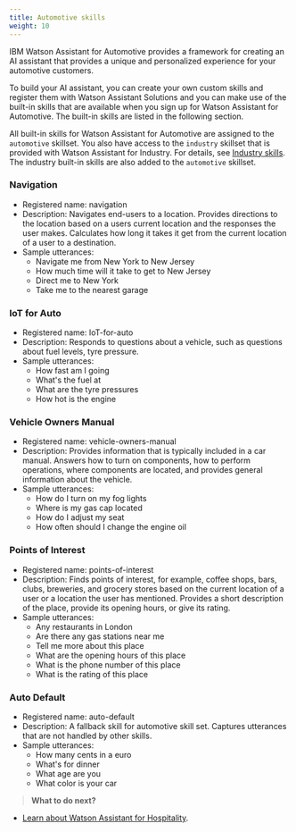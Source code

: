 ```yaml
---
title: Automotive skills
weight: 10
---
```

IBM Watson Assistant for Automotive provides a framework for creating an AI assistant that provides a unique and personalized experience for your automotive customers. 

To build your AI assistant, you can create your own custom skills and register them with Watson Assistant Solutions and you can make use of the built-in skills that are available when you sign up for Watson Assistant for Automotive.  The built-in skills are listed in the following section.

All built-in skills for Watson Assistant for Automotive are assigned to the `automotive` skillset.  You also have access to the `industry` skillset that is provided with Watson Assistant for Industry.  For details, see [Industry skills]({{site.baseurl}}/flavours/industry).  The industry built-in skills are also added to the `automotive` skillset.

### Navigation
- Registered name: navigation
- Description: Navigates end-users to a location. Provides directions to the location based on a users current location and the responses the user makes. Calculates how long it takes it get from the current location of a user to a destination.
- Sample utterances:
    - Navigate me from New York to New Jersey
    - How much time will it take to get to New Jersey
    - Direct me to New York
    - Take me to the nearest garage

### IoT for Auto
- Registered name: IoT-for-auto
- Description: Responds to questions about a vehicle, such as questions about fuel levels, tyre pressure.
- Sample utterances: 
    - How fast am I going
    - What's the fuel at
    - What are the tyre pressures
    - How hot is the engine

### Vehicle Owners Manual
- Registered name: vehicle-owners-manual
- Description: Provides information that is typically included in a car manual.  Answers how to turn on components, how to perform operations, where components are located, and provides general information about the vehicle.
- Sample utterances: 
    - How do I turn on my fog lights
    - Where is my gas cap located
    - How do I adjust my seat
    - How often should I change the engine oil

### Points of Interest
- Registered name: points-of-interest
- Description: Finds points of interest, for example, coffee shops, bars, clubs, breweries, and grocery stores based on the current location of a user or a location the user has mentioned.  Provides a short description of the place, provide its opening hours, or give its rating.
- Sample utterances: 
    - Any restaurants in London
    - Are there any gas stations near me
    - Tell me more about this place
    - What are the opening hours of this place
    - What is the phone number of this place
    - What is the rating of this place

### Auto Default
- Registered name: auto-default
- Description: A fallback skill for automotive skill set.  Captures utterances that are not handled by other skills.
- Sample utterances: 
    - How many cents in a euro
    - What's for dinner
    - What age are you
    - What color is your car


> **What to do next?**<br/>
* [Learn about Watson Assistant for Hospitality]({{site.baseurl}}/flavours/hospitality).
